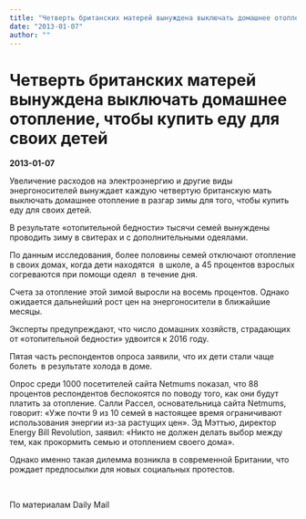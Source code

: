```yaml
---
title: "Четверть британских матерей вынуждена выключать домашнее отопление, чтобы купить еду для своих детей"
date: "2013-01-07"
author: ""
---
```


# Четверть британских матерей вынуждена выключать домашнее отопление, чтобы купить еду для своих детей

**2013-01-07** 

Увеличение расходов на электроэнергию и другие виды энергоносителей вынуждает каждую четвертую британскую мать выключать домашнее отопление в разгар зимы для того, чтобы купить еду для своих детей.

В результате «отопительной бедности» тысячи семей вынуждены проводить зиму в свитерах и с дополнительными одеялами.

По данным исследования, более половины семей отключают отопление в своих домах, когда дети находятся  в школе, а 45 процентов взрослых согреваются при помощи одеял  в течение дня.

Счета за отопление этой зимой выросли на восемь процентов. Однако ожидается дальнейший рост цен на энергоносители в ближайшие месяцы.

Эксперты предупреждают, что число домашних хозяйств, страдающих от «отопительной бедности» удвоится к 2016 году.

Пятая часть респондентов опроса заявили, что их дети стали чаще болеть  в результате холода в доме.

Опрос среди 1000 посетителей сайта Netmums показал, что 88 процентов респондентов беспокоятся по поводу того, как они будут платить за отопление. Салли Рассел, основательница сайта Netmums, говорит: «Уже почти 9 из 10 семей в настоящее время ограничивают использования энергии из-за растущих цен». Эд Мэттью, директор Energy Bill Revolution, заявил: «Никто не должен делать выбор между тем, как прокормить семью и отоплением своего дома».

Однако именно такая дилемма возникла в современной Британии, что рождает предпосылки для новых социальных протестов.

 

По материалам Daily Mail